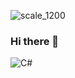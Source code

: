 ![scale_1200](https://user-images.githubusercontent.com/70953745/140535036-cb510af1-bdab-456b-a25e-bc90d996ab9d.jpg)
### Hi there 👋
![C#](https://camo.githubusercontent.com/70953745/140600073-aada8e54-3d90-4aa9-b985-c94652462905.png)

<!--
**Shura-mint213/Shura-mint213** is a ✨ _special_ ✨ repository because its `README.md` (this file) appears on your GitHub profile.

Here are some ideas to get you started:

- 🔭 I’m currently working on ...
- 🌱 I’m currently learning ...
- 👯 I’m looking to collaborate on ...
- 🤔 I’m looking for help with ...
- 💬 Ask me about ...
- 📫 How to reach me: ...
- 😄 Pronouns: ...
- ⚡ Fun fact: ...
-->
